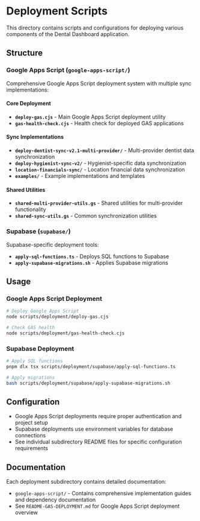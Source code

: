 # Deployment Scripts

This directory contains scripts and configurations for deploying various components of the Dental Dashboard application.

## Structure

### Google Apps Script (`google-apps-script/`)
Comprehensive Google Apps Script deployment system with multiple sync implementations:

#### Core Deployment
- **`deploy-gas.cjs`** - Main Google Apps Script deployment utility
- **`gas-health-check.cjs`** - Health check for deployed GAS applications

#### Sync Implementations
- **`deploy-dentist-sync-v2.1-multi-provider/`** - Multi-provider dentist data synchronization
- **`deploy-hygienist-sync-v2/`** - Hygienist-specific data synchronization  
- **`location-financials-sync/`** - Location financial data synchronization
- **`examples/`** - Example implementations and templates

#### Shared Utilities
- **`shared-multi-provider-utils.gs`** - Shared utilities for multi-provider functionality
- **`shared-sync-utils.gs`** - Common synchronization utilities

### Supabase (`supabase/`)
Supabase-specific deployment tools:

- **`apply-sql-functions.ts`** - Deploys SQL functions to Supabase
- **`apply-supabase-migrations.sh`** - Applies Supabase migrations

## Usage

### Google Apps Script Deployment
```bash
# Deploy Google Apps Script
node scripts/deployment/deploy-gas.cjs

# Check GAS health
node scripts/deployment/gas-health-check.cjs
```

### Supabase Deployment
```bash
# Apply SQL functions
pnpm dlx tsx scripts/deployment/supabase/apply-sql-functions.ts

# Apply migrations
bash scripts/deployment/supabase/apply-supabase-migrations.sh
```

## Configuration

- Google Apps Script deployments require proper authentication and project setup
- Supabase deployments use environment variables for database connections
- See individual subdirectory README files for specific configuration requirements

## Documentation

Each deployment subdirectory contains detailed documentation:
- `google-apps-script/` - Contains comprehensive implementation guides and dependency documentation
- See `README-GAS-DEPLOYMENT.md` for Google Apps Script deployment overview